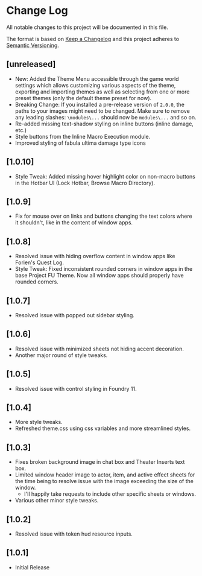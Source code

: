 # Change Log
All notable changes to this project will be documented in this file.
 
The format is based on [Keep a Changelog](http://keepachangelog.com/)
and this project adheres to [Semantic Versioning](http://semver.org/).

## [unreleased]
- New: Added the Theme Menu accessible through the game world settings which allows customizing various aspects of the theme, exporting and importing themes as well as selecting from one or more preset themes (only the default theme preset for now).
- Breaking Change: If you installed a pre-release version of `2.0.0`, the paths to your images might need to be changed. Make sure to remove any leading slashes: `\modules\...` should now be `modules\...` and so on.
- Re-added missing text-shadow styling on inline buttons (inline damage, etc.)
- Style buttons from the Inline Macro Execution module.
- Improved styling of fabula ultima damage type icons

## [1.0.10]
- Style Tweak: Added missing hover highlight color on non-macro buttons in the Hotbar UI (Lock Hotbar, Browse Macro Directory).

## [1.0.9]
- Fix for mouse over on links and buttons changing the text colors where it shouldn't, like in the content of window apps.

## [1.0.8]
- Resolved issue with hiding overflow content in window apps like Forien's Quest Log.
- Style Tweak: Fixed inconsistent rounded corners in window apps in the base Project FU Theme. Now all window apps should properly have rounded corners.

## [1.0.7]
- Resolved issue with popped out sidebar styling.

## [1.0.6]
- Resolved issue with minimized sheets not hiding accent decoration.
- Another major round of style tweaks.

## [1.0.5]
- Resolved issue with control styling in Foundry 11.

## [1.0.4]
- More style tweaks.
- Refreshed theme.css using css variables and more streamlined styles.

## [1.0.3]
- Fixes broken background image in chat box and Theater Inserts text box.
- Limited window header image to actor, item, and active effect sheets for the time being to resolve issue with the image exceeding the size of the window.
  - I'll happily take requests to include other specific sheets or windows.
- Various other minor style tweaks.

## [1.0.2]
- Resolved issue with token hud resource inputs.

## [1.0.1]
- Initial Release